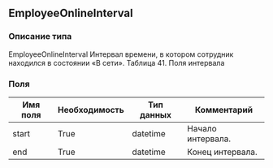 
## EmployeeOnlineInterval

### Описание типа
EmployeeOnlineInterval
Интервал времени, в котором сотрудник находился в состоянии «В сети».
Таблица 41. Поля интервала


### Поля

| Имя поля | Необходимость | Тип данных | Комментарий |
|---|---|---|---|
|start|True|datetime|Начало интервала.<br/>|
|end|True|datetime|Конец интервала.<br/>|

